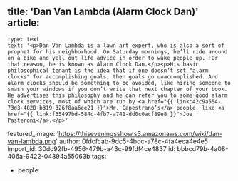 title: 'Dan Van Lambda (Alarm Clock Dan)'
article:
  -
    type: text
    text: '<p>Dan Van Lambda is a lawn art expert, who is also a sort of prophet for his neighborhood. On Saturday mornings, he’ll ride around on a bike and yell out life advice in order to wake people up. FOr that reason, he is known as Alarm Clock Dan.</p><p>His basic philosophical tenant is the idea that if one doesn’t set "alarm clocks" for accomplishing goals, then goals go unaccomplished. And alarm clocks should be something to be avoided, like hiring someone to smash your windows if you don’t write that next chapter of your book. He advertises this philosophy and he can refer you to some good alarm clock services, most of which are run by <a href="{{ link:42c9a554-73d3-4820-b319-326f8aa6ee21 }}">Mr. Capestrano’s</a> people, like <a href="{{ link:f35497bd-584c-4fb7-a741-dd0c0acf89e8 }}">Joe Pasteroni</a>.</p>'
featured_image: 'https://thiseveningsshow.s3.amazonaws.com/wiki/dan-van-lambda.png'
author: 0fdcfcab-9dc5-4bdc-a78c-4fa4eca4e4e5
import_id: 30dc92fb-4956-479b-a43c-99fdf4ce4837
id: bbbcd79b-4a08-406a-9422-04394a55063b
tags:
  - people
